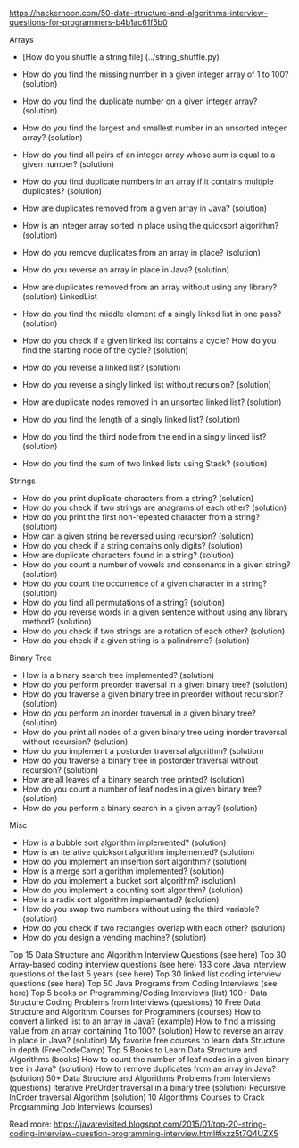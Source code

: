 

https://hackernoon.com/50-data-structure-and-algorithms-interview-questions-for-programmers-b4b1ac61f5b0

Arrays
* [How do you shuffle a string file] (../string_shuffle.py)
* How do you find the missing number in a given integer array of 1 to 100? (solution)
* How do you find the duplicate number on a given integer array? (solution)
* How do you find the largest and smallest number in an unsorted integer array? (solution)
* How do you find all pairs of an integer array whose sum is equal to a given number? (solution)
* How do you find duplicate numbers in an array if it contains multiple duplicates? (solution)
* How are duplicates removed from a given array in Java? (solution)
* How is an integer array sorted in place using the quicksort algorithm? (solution)
* How do you remove duplicates from an array in place? (solution)
* How do you reverse an array in place in Java? (solution)
* How are duplicates removed from an array without using any library? (solution)
LinkedList

* How do you find the middle element of a singly linked list in one pass? (solution)
* How do you check if a given linked list contains a cycle? How do you find the starting node of the cycle? (solution)
* How do you reverse a linked list? (solution)
* How do you reverse a singly linked list without recursion? (solution)
* How are duplicate nodes removed in an unsorted linked list? (solution)
* How do you find the length of a singly linked list? (solution)
* How do you find the third node from the end in a singly linked list? (solution)
* How do you find the sum of two linked lists using Stack? (solution)

Strings
* How do you print duplicate characters from a string? (solution)
* How do you check if two strings are anagrams of each other? (solution)
* How do you print the first non-repeated character from a string? (solution)
* How can a given string be reversed using recursion? (solution)
* How do you check if a string contains only digits? (solution)
* How are duplicate characters found in a string? (solution)
* How do you count a number of vowels and consonants in a given string? (solution)
* How do you count the occurrence of a given character in a string? (solution)
* How do you find all permutations of a string? (solution)
* How do you reverse words in a given sentence without using any library method? (solution)
* How do you check if two strings are a rotation of each other? (solution)
* How do you check if a given string is a palindrome? (solution)

Binary Tree
* How is a binary search tree implemented? (solution)
* How do you perform preorder traversal in a given binary tree? (solution)
* How do you traverse a given binary tree in preorder without recursion? (solution)
* How do you perform an inorder traversal in a given binary tree? (solution)
* How do you print all nodes of a given binary tree using inorder traversal without recursion? (solution)
* How do you implement a postorder traversal algorithm? (solution)
* How do you traverse a binary tree in postorder traversal without recursion? (solution)
* How are all leaves of a binary search tree printed? (solution)
* How do you count a number of leaf nodes in a given binary tree? (solution)
* How do you perform a binary search in a given array? (solution)

Misc
* How is a bubble sort algorithm implemented? (solution)
* How is an iterative quicksort algorithm implemented? (solution)
* How do you implement an insertion sort algorithm? (solution)
* How is a merge sort algorithm implemented? (solution)
* How do you implement a bucket sort algorithm? (solution)
* How do you implement a counting sort algorithm? (solution)
* How is a radix sort algorithm implemented? (solution)
* How do you swap two numbers without using the third variable? (solution)
* How do you check if two rectangles overlap with each other? (solution)
* How do you design a vending machine? (solution)

Top 15 Data Structure and Algorithm Interview Questions (see here)
Top 30 Array-based coding interview questions (see here)
133 core Java interview questions of the last 5 years (see here)
Top 30 linked list coding interview questions (see here)
Top 50 Java Programs from Coding Interviews (see here)
Top 5 books on Programming/Coding Interviews (list)
100+ Data Structure Coding Problems from Interviews (questions)
10 Free Data Structure and Algorithm Courses for Programmers (courses)
How to convert a linked list to an array in Java? (example)
How to find a missing value from an array containing 1 to 100? (solution)
How to reverse an array in place in Java? (solution)
My favorite free courses to learn data Structure in depth (FreeCodeCamp)
Top 5 Books to Learn Data Structure and Algorithms (books)
How to count the number of leaf nodes in a given binary tree in Java? (solution)
How to remove duplicates from an array in Java? (solution)
50+ Data Structure and Algorithms Problems from Interviews (questions)
Iterative PreOrder traversal in a binary tree (solution)
Recursive InOrder traversal Algorithm (solution)
10 Algorithms Courses to Crack Programming Job Interviews (courses)


Read more: https://javarevisited.blogspot.com/2015/01/top-20-string-coding-interview-question-programming-interview.html#ixzz5t7Q4UZX5
